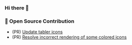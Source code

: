 ### Hi there 👋

### 🌊 Open Source Contribution
- (PR) [Update tabler icons](https://github.com/react-icons/react-icons/pull/811)
- (PR) [Resolve incorrect rendering of some colored icons](https://github.com/react-icons/react-icons/pull/830)


